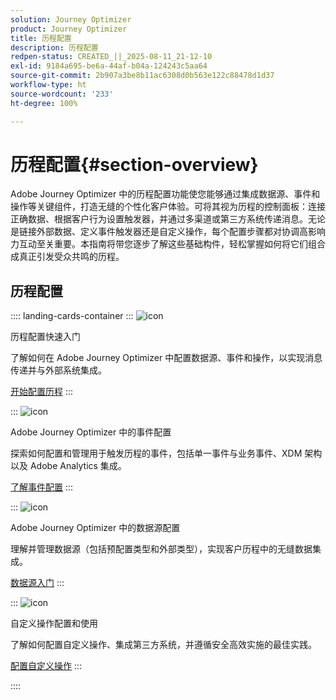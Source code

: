 ```yaml
---
solution: Journey Optimizer
product: Journey Optimizer
title: 历程配置
description: 历程配置
redpen-status: CREATED_||_2025-08-11_21-12-10
exl-id: 9184a695-be6a-44af-b04a-124243c5aa64
source-git-commit: 2b907a3be8b11ac6308d0b563e122c88478d1d37
workflow-type: ht
source-wordcount: '233'
ht-degree: 100%

---
```


# 历程配置{#section-overview}

Adobe Journey Optimizer 中的历程配置功能使您能够通过集成数据源、事件和操作等关键组件，打造无缝的个性化客户体验。可将其视为历程的控制面板：连接正确数据、根据客户行为设置触发器，并通过多渠道或第三方系统传递消息。无论是链接外部数据、定义事件触发器还是自定义操作，每个配置步骤都对协调高影响力互动至关重要。本指南将带您逐步了解这些基础构件，轻松掌握如何将它们组合成真正引发受众共鸣的历程。

## 历程配置

:::: landing-cards-container
:::
![icon](https://cdn.experienceleague.adobe.com/icons/circle-play.svg?lang=zh-Hans)

历程配置快速入门

了解如何在 Adobe Journey Optimizer 中配置数据源、事件和操作，以实现消息传递并与外部系统集成。

[开始配置历程](../using/configuration/about-data-sources-events-actions.md)
:::

:::
![icon](https://cdn.experienceleague.adobe.com/icons/list-check.svg?lang=zh-Hans)

Adobe Journey Optimizer 中的事件配置

探索如何配置和管理用于触发历程的事件，包括单一事件与业务事件、XDM 架构以及 Adobe Analytics 集成。

[了解事件配置](events-journeys-landing-page.md)
:::

:::
![icon](https://cdn.experienceleague.adobe.com/icons/gear.svg?lang=zh-Hans)

Adobe Journey Optimizer 中的数据源配置

理解并管理数据源（包括预配置类型和外部类型），实现客户历程中的无缝数据集成。

[数据源入门](data-source-journeys-landing-page.md)
:::

:::
![icon](https://cdn.experienceleague.adobe.com/icons/screwdriver-wrench.svg?lang=zh-Hans)

自定义操作配置和使用

了解如何配置自定义操作、集成第三方系统，并遵循安全高效实施的最佳实践。

[配置自定义操作](action-journeys-landing-page.md)
:::

::::
